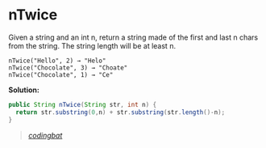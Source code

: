 # nTwice

Given a string and an int n, return a string made of the first and last n chars from the string. The string length will be at least n.

```
nTwice("Hello", 2) → "Helo"
nTwice("Chocolate", 3) → "Choate"
nTwice("Chocolate", 1) → "Ce"
```

**Solution:**

```java
public String nTwice(String str, int n) {
  return str.substring(0,n) + str.substring(str.length()-n);
}
```

> _[codingbat](http://codingbat.com/prob/p174148)_